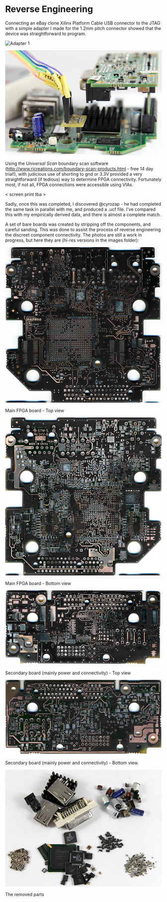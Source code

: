 # Reverse Engineering

Connecting an eBay clone Xilinx Platform Cable USB connector to the JTAG with a simple adapter I made for the 1.2mm pitch connector showed that the device was straightforward to program. 

![Adapter 1](../images/img_5235_600.jpg)

![Adapter 2](../images/img_5236_600.jpg)

Using the *Universal Scan* boundary scan software (http://www.ricreations.com/boundary-scan-products.html - free 14 day trial!), with judicious use of shorting to gnd or 3.3V provided a very straightforward (if tedious) way to determine FPGA connectivity. Fortunately most, if not all, FPGA connections were accessible using VIAs.

< screen print tba >

Sadly, once this was completed, I discovered @cyrozap - he had completed the same task in parallel with me, and produced a .ucf file. I've compared this with my empirically derived data, and there is almost a complete match.

A set of bare boards was created by stripping off the components, and careful sanding. This was done to assist the process of reverse engineering the discreet component connectivity. The photos are still a work in progress, but here they are (hi-res versions in the images folder):

![Board1 - Top](../images/img439_bare_b1_top_600.jpg)

Main FPGA board - Top view

![Board1 - Bottom](../images/img440_bare_b1_bottom_600.jpg)

Main FPGA board - Bottom view

![Board2 - Top](../images/img439_bare_b2_top_600.jpg)

Secondary board (mainly power and connectivity) - Top view

![Board2 - Bottom](../images/img440_bare_b2_bottom_600.jpg)

Secondary board (mainly power and connectivity) - Bottom view.

![The Parts](../images/img_5239_600.jpg)

The removed parts
